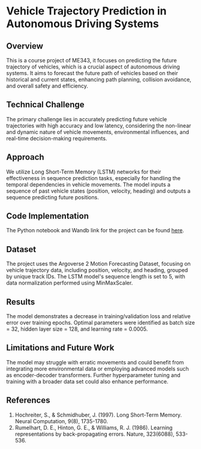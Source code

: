 # Vehicle Trajectory Prediction in Autonomous Driving Systems

## Overview
This is a course project of ME343, it focuses on predicting the future trajectory of vehicles, which is a crucial aspect of autonomous driving systems. It aims to forecast the future path of vehicles based on their historical and current states, enhancing path planning, collision avoidance, and overall safety and efficiency.

## Technical Challenge
The primary challenge lies in accurately predicting future vehicle trajectories with high accuracy and low latency, considering the non-linear and dynamic nature of vehicle movements, environmental influences, and real-time decision-making requirements.

## Approach
We utilize Long Short-Term Memory (LSTM) networks for their effectiveness in sequence prediction tasks, especially for handling the temporal dependencies in vehicle movements. The model inputs a sequence of past vehicle states (position, velocity, heading) and outputs a sequence predicting future positions.

## Code Implementation
The Python notebook and Wandb link for the project can be found [here](https://api.wandb.ai/links/zhiyuanl925/6nro4ox1).

## Dataset
The project uses the Argoverse 2 Motion Forecasting Dataset, focusing on vehicle trajectory data, including position, velocity, and heading, grouped by unique track IDs. The LSTM model's sequence length is set to 5, with data normalization performed using MinMaxScaler.

## Results
The model demonstrates a decrease in training/validation loss and relative error over training epochs. Optimal parameters were identified as batch size = 32, hidden layer size = 128, and learning rate = 0.0005.

## Limitations and Future Work
The model may struggle with erratic movements and could benefit from integrating more environmental data or employing advanced models such as encoder-decoder transformers. Further hyperparameter tuning and training with a broader data set could also enhance performance.

## References
1. Hochreiter, S., & Schmidhuber, J. (1997). Long Short-Term Memory. Neural Computation, 9(8), 1735-1780.
2. Rumelhart, D. E., Hinton, G. E., & Williams, R. J. (1986). Learning representations by back-propagating errors. Nature, 323(6088), 533-536.
